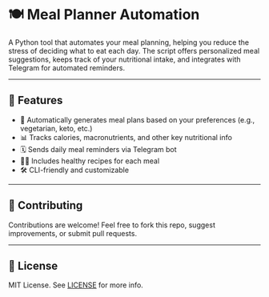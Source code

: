 # 🍽️ Meal Planner Automation

A Python tool that automates your meal planning, helping you reduce the stress of deciding what to eat each day. The script offers personalized meal suggestions, keeps track of your nutritional intake, and integrates with Telegram for automated reminders.

---

## 🚀 Features

- 🍏 Automatically generates meal plans based on your preferences (e.g., vegetarian, keto, etc.)
- 📊 Tracks calories, macronutrients, and other key nutritional info
- 🗓️ Sends daily meal reminders via Telegram bot
- 🧑‍🍳 Includes healthy recipes for each meal
- 🛠️ CLI-friendly and customizable

---

## 🤝 Contributing

Contributions are welcome! Feel free to fork this repo, suggest improvements, or submit pull requests.

---

## 📜 License

MIT License. See [LICENSE](LICENSE) for more info.
